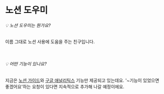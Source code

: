 # 노션 도우미

###### 💡 노션 도우미는 뭔가요?

이름 그대로 노션 사용에 도움을 주는 친구입니다.

<br>

###### 💡 어떤 기능이 있나요?

지금은 [노션 가이드](/docs/guide)와 [구글 애널리틱스](/docs/google-analytics) 기능만 제공되고 있는데요. '~기능이 있었으면 좋겠어요'하는 요청이 있다면 지속적으로 추가해 나갈 예정이에요.